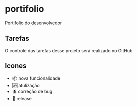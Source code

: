# portifolio

Portifolio do desenvolvedor

## Tarefas

O controle das tarefas desse projeto será realizado no GitHub

## Icones 

- :package: nova funcionalidade
- :up: atulização
- :beetle: correção de bug
- :checkered_flag: release